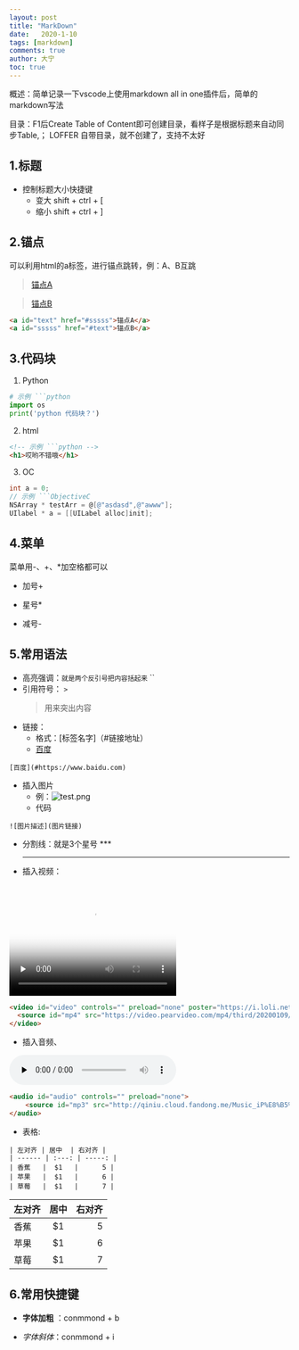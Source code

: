 ```yaml
---
layout: post
title: "MarkDown"
date:   2020-1-10
tags: [markdown]
comments: true
author: 大宁
toc: true
---
```


概述：简单记录一下vscode上使用markdown all in one插件后，简单的markdown写法

目录：F1后Create Table of Content即可创建目录，看样子是根据标题来自动同步Table,；
LOFFER 自带目录，就不创建了，支持不太好


<!-- more -->

## 1.标题
  - 控制标题大小快捷键
    - 变大 shift + ctrl + [ 
    - 缩小 shift + ctrl + ]

## 2.锚点
可以利用html的a标签，进行锚点跳转，例：A、B互跳
  ><a id="text" href="#sssss">锚点A</a>

  ><a id="sssss" href="#text">锚点B</a>

  ```html
  <a id="text" href="#sssss">锚点A</a>
  <a id="sssss" href="#text">锚点B</a>
  ```

## 3.代码块
1. Python
```python
# 示例 ```python
import os
print('python 代码块？')
```

2. html
```html
<!-- 示例 ```python -->
<h1>哎哟不错哦</h1>
```
3. OC
```ObjectiveC
int a = 0;
// 示例 ```ObjectiveC
NSArray * testArr = @[@"asdasd",@"awww"];
UIlabel * a = [[UILabel alloc]init];
```

## 4.菜单
菜单用-、+、*加空格都可以
+ 加号+ 
* 星号*
- 减号-

## 5.常用语法
- 高亮强调：`就是两个反引号把内容括起来` ``
- 引用符号： `>`
  >用来突出内容
- 链接： 
  - 格式：[标签名字]（#链接地址）
  - [百度](#https://www.baidu.com)
```
[百度](#https://www.baidu.com)
```
- 插入图片
  - 例：![test.png](https://i.loli.net/2020/01/09/n9bcw14OXN82lMD.png)
  - 代码
```
![图片描述](图片链接)
```
  
- 分割线：就是3个星号 ***
  ***
- 插入视频：

<video id="video" controls="" width="300px" height="200px" preload="none" poster="https://i.loli.net/2020/01/09/n9bcw14OXN82lMD.png">
  <source id="mp4" src="https://video.pearvideo.com/mp4/third/20200109/cont-1640431-10042874-102056-hd.mp4" type="video/mp4">
</video>

```html
<video id="video" controls="" preload="none" poster="https://i.loli.net/2020/01/09/n9bcw14OXN82lMD.png">
  <source id="mp4" src="https://video.pearvideo.com/mp4/third/20200109/cont-1640431-10042874-102056-hd.mp4" type="video/mp4">
</video>
```

- 插入音频、
  
<audio id="audio" controls="" preload="none">
    <source id="mp3" src="http://qiniu.cloud.fandong.me/Music_iP%E8%B5%B5%E9%9C%B2%20-%20%E7%A6%BB%E6%AD%8C%20%28Live%29.mp3">
</audio>

```html
<audio id="audio" controls="" preload="none">
    <source id="mp3" src="http://qiniu.cloud.fandong.me/Music_iP%E8%B5%B5%E9%9C%B2%20-%20%E7%A6%BB%E6%AD%8C%20%28Live%29.mp3">
</audio>
```

- 表格:

```
| 左对齐 | 居中  | 右对齐 |
| ------ | :---: | -----: |
| 香蕉   |  $1   |      5 |
| 苹果   |  $1   |      6 |
| 草莓   |  $1   |      7 |
```
  
| 左对齐 | 居中  | 右对齐 |
| ------ | :---: | -----: |
| 香蕉   |  $1   |      5 |
| 苹果   |  $1   |      6 |
| 草莓   |  $1   |      7 |

## 6.常用快捷键
- **字体加粗** ：conmmond + b

- *字体斜体*：conmmond + i